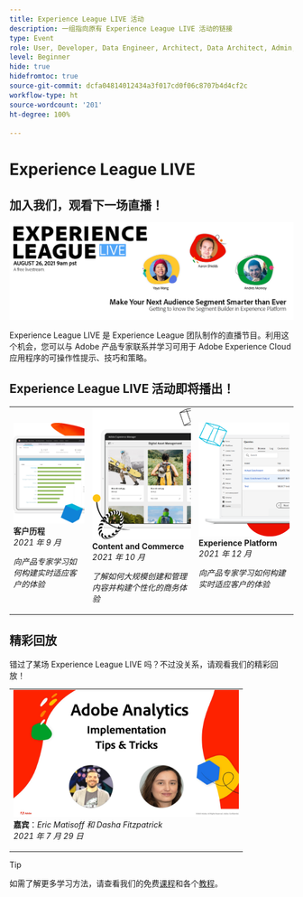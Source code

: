 ```yaml
---
title: Experience League LIVE 活动
description: 一组指向原有 Experience League LIVE 活动的链接
type: Event
role: User, Developer, Data Engineer, Architect, Data Architect, Admin, Leader
level: Beginner
hide: true
hidefromtoc: true
source-git-commit: dcfa04814012434a3f017cd0f06c8707b4d4cf2c
workflow-type: ht
source-wordcount: '201'
ht-degree: 100%

---
```



# Experience League LIVE

## 加入我们，观看下一场直播！

<a href="https://www.youtube.com/watch?v=rogVKsTFbWk"><img alt="单击会将您定向到 Experience League LIVE 直播活动的 YouTube 大厅" src="assets/1440x492.png" /></a>

Experience League LIVE 是 Experience League 团队制作的直播节目。利用这个机会，您可以与 Adobe 产品专家联系并学习可用于 Adobe Experience Cloud 应用程序的可操作性提示、技巧和策略。


## Experience League LIVE 活动即将播出！

<table>
<tr>
  <td>
      <img alt="内容服务" src="./assets/journeys.png" />
     <div>
          <strong>客户历程</strong>
     </div>
     <div>
          <em>2021 年 9 月</em>
     </div>
    <p>
    <em>向产品专家学习如何构建实时适应客户的体验</em>
    <p>
  </td>
  <td>
      <img alt="内容服务" src="./assets/content.png" />
     <div>
          <strong>Content and Commerce</strong>
     <div>
          <em>2021 年 10 月</em>
     </div>
     </div>
    <p>
    <em>了解如何大规模创建和管理内容并构建个性化的商务体验</em>
    <p>
  </td>
  <td>
      <img alt="内容服务" src="./assets/platform.png" />
     <div>
          <strong>Experience Platform</strong>
     </div>
     <div>
          <em>2021 年 12 月</em>
     </div>    
    <p>
    <em>向产品专家学习如何构建实时适应客户的体验</em>
    <p>
  </td>
</tr>
</table>


## 精彩回放

错过了某场 Experience League LIVE 吗？不过没关系，请观看我们的精彩回放！

<table>
<tr>

<td>
    <a href="https://www.youtube.com/watch?v=lxOvLCzEGBI">
      <img height="225" width="400" alt="Experience League LIVE" src="assets/exl-live-after2.jpg" />
    </a>
     <div>
          <strong>嘉宾</strong>：<i>Eric Matisoff 和 Dasha Fitzpatrick</i>
     </div>
     <div>
          <em>2021 年 7 月 29 日</em>
     </div>    
    <p>
    <em></em>
    <p>
  </td>
</tr>
</table>

>[!TIP]
>
>如需了解更多学习方法，请查看我们的免费[课程](https://experienceleague.adobe.com/#dashboard/learning)和各个[教程](https://experienceleague.adobe.com/docs/home-tutorials.html?lang=zh-Hans)。
